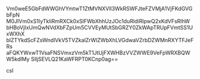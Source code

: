 Vm0weE5GbFdWWGhVYmtwT1ZtMVNXVll3WkRSWFJteFZVMjA1VjFKdGVGbFpN
M0JIVm0xS1IyTkliRmRXCk0xSlFWbXhhUzJOc1duRldiRlpwQ2xKdVFsRlhW
bHBoVjIxUmQwNVdXbFZpUm5CVVEyMUtSbGRZY0ZkWApTRUpFVmtSS1UxWXhX
blZTYkdScFZsWndlVkV5TVZkalZrWlZWbXhLVGdwaVZrbDZWMnRXYTFJeFRs
aFQKYWxwT1VsaFNSVmxzVm5kT1JtUjFXWHBzVVZWWE9VeFpWRXBQWW5kdlMy
SlljSEVLQ21KaWFRPT0KCnp0ag==

csl